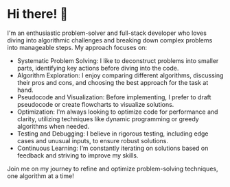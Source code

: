 # Hi there! 👋

I'm an enthusiastic problem-solver and full-stack developer who loves diving into algorithmic challenges and breaking down complex problems into manageable steps. My approach focuses on:

 - Systematic Problem Solving: I like to deconstruct problems into smaller parts, identifying key actions before diving into the code.
 - Algorithm Exploration: I enjoy comparing different algorithms, discussing their pros and cons, and choosing the best approach for the task at hand.
 - Pseudocode and Visualization: Before implementing, I prefer to draft pseudocode or create flowcharts to visualize solutions.
 - Optimization: I'm always looking to optimize code for performance and clarity, utilizing techniques like dynamic programming or greedy algorithms when needed.
 - Testing and Debugging: I believe in rigorous testing, including edge cases and unusual inputs, to ensure robust solutions.
 - Continuous Learning: I’m constantly iterating on solutions based on feedback and striving to improve my skills.
   
Join me on my journey to refine and optimize problem-solving techniques, one algorithm at a time!
